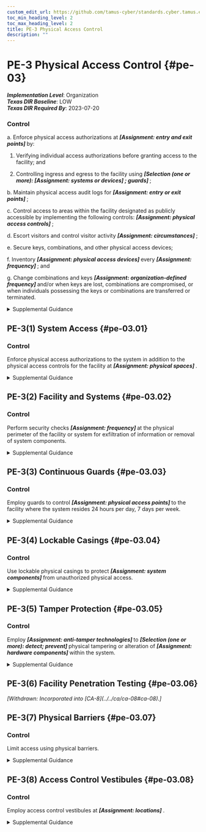 ```yaml
---
custom_edit_url: https://github.com/tamus-cyber/standards.cyber.tamus.edu/tree/main/static/content/tamus.edu/TAMUS_profile.xml
toc_min_heading_level: 2
toc_max_heading_level: 2
title: PE-3 Physical Access Control
description: ""
---
```


# PE-3 Physical Access Control {#pe-03}

_**Implementation Level**_: Organization\
_**Texas DIR Baseline**_: LOW\
_**Texas DIR Required By**_: 2023-07-20

### Control

a. Enforce physical access authorizations at <strong> <em>[Assignment: entry and exit points]</em> </strong> by:

1. Verifying individual access authorizations before granting access to the facility; and

2. Controlling ingress and egress to the facility using <strong> <em>[Selection (one or more): <strong> <em>[Assignment: systems or devices]</em> </strong> ; guards]</em> </strong>;

b. Maintain physical access audit logs for <strong> <em>[Assignment: entry or exit points]</em> </strong>;

c. Control access to areas within the facility designated as publicly accessible by implementing the following controls: <strong> <em>[Assignment: physical access controls]</em> </strong>;

d. Escort visitors and control visitor activity <strong> <em>[Assignment: circumstances]</em> </strong>;

e. Secure keys, combinations, and other physical access devices;

f. Inventory <strong> <em>[Assignment: physical access devices]</em> </strong> every <strong> <em>[Assignment: frequency]</em> </strong> ; and

g. Change combinations and keys <strong> <em>[Assignment: organization-defined frequency]</em> </strong> and/or when keys are lost, combinations are compromised, or when individuals possessing the keys or combinations are transferred or terminated.

<details>
  <summary>Supplemental Guidance</summary>

Physical access control applies to employees and visitors. Individuals with permanent physical access authorizations are not considered visitors. Physical access controls for publicly accessible areas may include physical access control logs/records, guards, or physical access devices and barriers to prevent movement from publicly accessible areas to non-public areas. Organizations determine the types of guards needed, including professional security staff, system users, or administrative staff. Physical access devices include keys, locks, combinations, biometric readers, and card readers. Physical access control systems comply with applicable laws, executive orders, directives, policies, regulations, standards, and guidelines. Organizations have flexibility in the types of audit logs employed. Audit logs can be procedural, automated, or some combination thereof. Physical access points can include facility access points, interior access points to systems that require supplemental access controls, or both. Components of systems may be in areas designated as publicly accessible with organizations controlling access to the components.

</details>

## PE-3(1) System Access {#pe-03.01}

### Control

Enforce physical access authorizations to the system in addition to the physical access controls for the facility at <strong> <em>[Assignment: physical spaces]</em> </strong>.

<details>
  <summary>Supplemental Guidance</summary>

Control of physical access to the system provides additional physical security for those areas within facilities where there is a concentration of system components.

</details>

## PE-3(2) Facility and Systems {#pe-03.02}

### Control

Perform security checks <strong> <em>[Assignment: frequency]</em> </strong> at the physical perimeter of the facility or system for exfiltration of information or removal of system components.

<details>
  <summary>Supplemental Guidance</summary>

Organizations determine the extent, frequency, and/or randomness of security checks to adequately mitigate risk associated with exfiltration.

</details>

## PE-3(3) Continuous Guards {#pe-03.03}

### Control

Employ guards to control <strong> <em>[Assignment: physical access points]</em> </strong> to the facility where the system resides 24 hours per day, 7 days per week.

<details>
  <summary>Supplemental Guidance</summary>

Employing guards at selected physical access points to the facility provides a more rapid response capability for organizations. Guards also provide the opportunity for human surveillance in areas of the facility not covered by video surveillance.

</details>

## PE-3(4) Lockable Casings {#pe-03.04}

### Control

Use lockable physical casings to protect <strong> <em>[Assignment: system components]</em> </strong> from unauthorized physical access.

<details>
  <summary>Supplemental Guidance</summary>

The greatest risk from the use of portable devices—such as smart phones, tablets, and notebook computers—is theft. Organizations can employ lockable, physical casings to reduce or eliminate the risk of equipment theft. Such casings come in a variety of sizes, from units that protect a single notebook computer to full cabinets that can protect multiple servers, computers, and peripherals. Lockable physical casings can be used in conjunction with cable locks or lockdown plates to prevent the theft of the locked casing containing the computer equipment.

</details>

## PE-3(5) Tamper Protection {#pe-03.05}

### Control

Employ <strong> <em>[Assignment: anti-tamper technologies]</em> </strong> to <strong> <em>[Selection (one or more): detect; prevent]</em> </strong> physical tampering or alteration of <strong> <em>[Assignment: hardware components]</em> </strong> within the system.

<details>
  <summary>Supplemental Guidance</summary>

Organizations can implement tamper detection and prevention at selected hardware components or implement tamper detection at some components and tamper prevention at other components. Detection and prevention activities can employ many types of anti-tamper technologies, including tamper-detection seals and anti-tamper coatings. Anti-tamper programs help to detect hardware alterations through counterfeiting and other supply chain-related risks.

</details>

## PE-3(6) Facility Penetration Testing {#pe-03.06}

<prop xmlns="http://csrc.nist.gov/ns/oscal/1.0" name="status" value="withdrawn">
               <em>[Withdrawn: Incorporated into [CA-8](../../ca/ca-08#ca-08).]</em>
            </prop>
            

## PE-3(7) Physical Barriers {#pe-03.07}

### Control

Limit access using physical barriers.

<details>
  <summary>Supplemental Guidance</summary>

Physical barriers include bollards, concrete slabs, jersey walls, and hydraulic active vehicle barriers.

</details>

## PE-3(8) Access Control Vestibules {#pe-03.08}

### Control

Employ access control vestibules at <strong> <em>[Assignment: locations]</em> </strong>.

<details>
  <summary>Supplemental Guidance</summary>

An access control vestibule is part of a physical access control system that typically provides a space between two sets of interlocking doors. Vestibules are designed to prevent unauthorized individuals from following authorized individuals into facilities with controlled access. This activity, also known as piggybacking or tailgating, results in unauthorized access to the facility. Interlocking door controllers can be used to limit the number of individuals who enter controlled access points and to provide containment areas while authorization for physical access is verified. Interlocking door controllers can be fully automated (i.e., controlling the opening and closing of the doors) or partially automated (i.e., using security guards to control the number of individuals entering the containment area).

</details>

